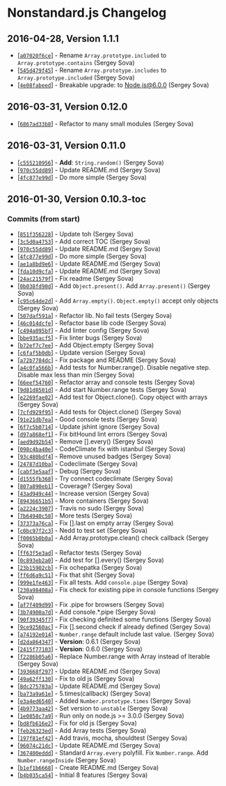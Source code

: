 # Nonstandard.js Changelog

## 2016-04-28, Version 1.1.1

* [[`a07020f6ce`](https://github.com/LestaD/nonstandard/commit/a07020f6ce)] - Rename `Array.prototype.included` to `Array.prototype.contains` (Sergey Sova)
* [[`545d479f45`](https://github.com/LestaD/nonstandard/commit/545d479f45)] - Rename `Array.prototype.includes` to `Array.prototype.included` (Sergey Sova)
* [[`4e08fabeed`](https://github.com/LestaD/nonstandard/commit/4e08fabeed)] - Breakable upgrade: to Node.js@6.0.0 (Sergey Sova)


## 2016-03-31, Version 0.12.0

* [[`6867ad33b8`](https://github.com/LestaD/nonstandard/commit/6867ad33b8)] - Refactor to many small modules (Sergey Sova)


## 2016-03-31, Version 0.11.0

* [[`c555210956`](https://github.com/LestaD/nonstandard/commit/c555210956)] - **Add**: `String.random()` (Sergey Sova)
* [[`970c55dd89`](https://github.com/LestaD/nonstandard/commit/970c55dd89)] - Update README.md (Sergey Sova)
* [[`4fc877e99d`](https://github.com/LestaD/nonstandard/commit/4fc877e99d)] - Do more simple (Sergey Sova)


## 2016-01-30, Version 0.10.3-toc

### Commits (from start)
* [[`851f356228`](https://github.com/lestad/nonstandard.js/commit/851f356228)] - Update toh (Sergey Sova)
* [[`3c5d0a4753`](https://github.com/lestad/nonstandard.js/commit/3c5d0a4753)] - Add correct TOC (Sergey Sova)
* [[`970c55dd89`](https://github.com/lestad/nonstandard.js/commit/970c55dd89)] - Update README.md (Sergey Sova)
* [[`4fc877e99d`](https://github.com/lestad/nonstandard.js/commit/4fc877e99d)] - Do more simple (Sergey Sova)
* [[`ae1a8bd9e6`](https://github.com/lestad/nonstandard.js/commit/ae1a8bd9e6)] - Update README.md (Sergey Sova)
* [[`fda10d9cfa`](https://github.com/lestad/nonstandard.js/commit/fda10d9cfa)] - Update README.md (Sergey Sova)
* [[`24ac21579f`](https://github.com/lestad/nonstandard.js/commit/24ac21579f)] - Fix readme (Sergey Sova)
* [[`0b038fd90d`](https://github.com/lestad/nonstandard.js/commit/0b038fd90d)] - Add `Object.present()`. Add `Array.present()` (Sergey Sova)
* [[`c95c64de2d`](https://github.com/lestad/nonstandard.js/commit/c95c64de2d)] - Add `Array.empty()`. `Object.empty()` accept only objects (Sergey Sova)
* [[`507daf591a`](https://github.com/lestad/nonstandard.js/commit/507daf591a)] - Refactor lib. No fail tests (Sergey Sova)
* [[`46c014dcfe`](https://github.com/lestad/nonstandard.js/commit/46c014dcfe)] - Refactor base lib code (Sergey Sova)
* [[`c494a095bf`](https://github.com/lestad/nonstandard.js/commit/c494a095bf)] - Add linter config (Sergey Sova)
* [[`bbe935acf5`](https://github.com/lestad/nonstandard.js/commit/bbe935acf5)] - Fix linter bugs (Sergey Sova)
* [[`b72ef7c7ee`](https://github.com/lestad/nonstandard.js/commit/b72ef7c7ee)] - Add Object.empty (Sergey Sova)
* [[`c6faf5b0db`](https://github.com/lestad/nonstandard.js/commit/c6faf5b0db)] - Update version (Sergey Sova)
* [[`a72b7784dc`](https://github.com/lestad/nonstandard.js/commit/a72b7784dc)] - Fix package and README (Sergey Sova)
* [[`a4c0fa566b`](https://github.com/lestad/nonstandard.js/commit/a4c0fa566b)] - Add tests for Number.range(). Disable negative step. Disable max less than min (Sergey Sova)
* [[`66eef54760`](https://github.com/lestad/nonstandard.js/commit/66eef54760)] - Refactor array and console tests (Sergey Sova)
* [[`9d81d8501d`](https://github.com/lestad/nonstandard.js/commit/9d81d8501d)] - Add start Number.range tests (Sergey Sova)
* [[`e2269fae02`](https://github.com/lestad/nonstandard.js/commit/e2269fae02)] - Add test for Object.clone(). Copy object with arrays (Sergey Sova)
* [[`7cfd929f95`](https://github.com/lestad/nonstandard.js/commit/7cfd929f95)] - Add tests for Object.clone() (Sergey Sova)
* [[`91e21db7ea`](https://github.com/lestad/nonstandard.js/commit/91e21db7ea)] - Good console tests (Sergey Sova)
* [[`6f7c5b0714`](https://github.com/lestad/nonstandard.js/commit/6f7c5b0714)] - Update jshint ignore (Sergey Sova)
* [[`d97a868ef1`](https://github.com/lestad/nonstandard.js/commit/d97a868ef1)] - Fix bitHound lint errors (Sergey Sova)
* [[`aed9d92b54`](https://github.com/lestad/nonstandard.js/commit/aed9d92b54)] - Remove \[\].every() (Sergey Sova)
* [[`098c4ba40e`](https://github.com/lestad/nonstandard.js/commit/098c4ba40e)] - CodeClimate fix with istanbul (Sergey Sova)
* [[`93c480bdf4`](https://github.com/lestad/nonstandard.js/commit/93c480bdf4)] - Remove unused badges (Sergey Sova)
* [[`24787d10ba`](https://github.com/lestad/nonstandard.js/commit/24787d10ba)] - Codeclimate (Sergey Sova)
* [[`cabf3e5aaf`](https://github.com/lestad/nonstandard.js/commit/cabf3e5aaf)] - Debug (Sergey Sova)
* [[`d1555fb368`](https://github.com/lestad/nonstandard.js/commit/d1555fb368)] - Try connect codeclimate (Sergey Sova)
* [[`807a890eb1`](https://github.com/lestad/nonstandard.js/commit/807a890eb1)] - Coverage? (Sergey Sova)
* [[`43ad949c44`](https://github.com/lestad/nonstandard.js/commit/43ad949c44)] - Increase version (Sergey Sova)
* [[`89436651b5`](https://github.com/lestad/nonstandard.js/commit/89436651b5)] - More containers (Sergey Sova)
* [[`a2224c3907`](https://github.com/lestad/nonstandard.js/commit/a2224c3907)] - Travis no sudo (Sergey Sova)
* [[`7b64940c58`](https://github.com/lestad/nonstandard.js/commit/7b64940c58)] - More tests (Sergey Sova)
* [[`37373a76ca`](https://github.com/lestad/nonstandard.js/commit/37373a76ca)] - Fix \[\].last on empty array (Sergey Sova)
* [[`c0bc97f2c3`](https://github.com/lestad/nonstandard.js/commit/c0bc97f2c3)] - Nedd to test set (Sergey Sova)
* [[`f0065b0b0a`](https://github.com/lestad/nonstandard.js/commit/f0065b0b0a)] - Add Array.prototype.clean() check callback (Sergey Sova)
* [[`ff63f5e3ad`](https://github.com/lestad/nonstandard.js/commit/ff63f5e3ad)] - Refactor tests (Sergey Sova)
* [[`0c893eb2a0`](https://github.com/lestad/nonstandard.js/commit/0c893eb2a0)] - Add test for \[\].every() (Sergey Sova)
* [[`23b15902cb`](https://github.com/lestad/nonstandard.js/commit/23b15902cb)] - Fix ochepatka (Sergey Sova)
* [[`ff6d6a9c51`](https://github.com/lestad/nonstandard.js/commit/ff6d6a9c51)] - Fix that shit (Sergey Sova)
* [[`999e1fe463`](https://github.com/lestad/nonstandard.js/commit/999e1fe463)] - Fix all tests. Add `console.pipe` (Sergey Sova)
* [[`230a98408a`](https://github.com/lestad/nonstandard.js/commit/230a98408a)] - Fix check for existing pipe in console functions (Sergey Sova)
* [[`af7f409d99`](https://github.com/lestad/nonstandard.js/commit/af7f409d99)] - Fix .pipe for browsers (Sergey Sova)
* [[`3b74900a7d`](https://github.com/lestad/nonstandard.js/commit/3b74900a7d)] - Add console.*.pipe (Sergey Sova)
* [[`90f39345f7`](https://github.com/lestad/nonstandard.js/commit/90f39345f7)] - Fix checking definited some functions (Sergey Sova)
* [[`9ce92560ac`](https://github.com/lestad/nonstandard.js/commit/9ce92560ac)] - Fix \[\].second check if already defined (Sergey Sova)
* [[`a74192e014`](https://github.com/lestad/nonstandard.js/commit/a74192e014)] - `Number.range` default include last value. (Sergey Sova)
* [[`d2da864347`](https://github.com/lestad/nonstandard.js/commit/d2da864347)] - **Version**: 0.6.1 (Sergey Sova)
* [[`2415f77103`](https://github.com/lestad/nonstandard.js/commit/2415f77103)] - **Version**: 0.6.0 (Sergey Sova)
* [[`f2286b05a6`](https://github.com/lestad/nonstandard.js/commit/f2286b05a6)] - Replace Number.range with Array instead of Iterable (Sergey Sova)
* [[`393668f297`](https://github.com/lestad/nonstandard.js/commit/393668f297)] - Update README.md (Sergey Sova)
* [[`49a62ff130`](https://github.com/lestad/nonstandard.js/commit/49a62ff130)] - Fix to old js (Sergey Sova)
* [[`8dc275783a`](https://github.com/lestad/nonstandard.js/commit/8dc275783a)] - Update README.md (Sergey Sova)
* [[`ba73a9a61e`](https://github.com/lestad/nonstandard.js/commit/ba73a9a61e)] - 5.times(callback) (Sergey Sova)
* [[`e3a4ed6540`](https://github.com/lestad/nonstandard.js/commit/e3a4ed6540)] - Added `Number.prototype.times` (Sergey Sova)
* [[`4b9773aa42`](https://github.com/lestad/nonstandard.js/commit/4b9773aa42)] - Set version to `unstable` (Sergey Sova)
* [[`1e0858c7a9`](https://github.com/lestad/nonstandard.js/commit/1e0858c7a9)] - Run only on node.js >= 3.0.0 (Sergey Sova)
* [[`bd8fb616e2`](https://github.com/lestad/nonstandard.js/commit/bd8fb616e2)] - Fix for old js (Sergey Sova)
* [[`feb26323ed`](https://github.com/lestad/nonstandard.js/commit/feb26323ed)] - Add Array tests (Sergey Sova)
* [[`197f81ef42`](https://github.com/lestad/nonstandard.js/commit/197f81ef42)] - Add travis, mocha, shouldtest (Sergey Sova)
* [[`96074c21dc`](https://github.com/lestad/nonstandard.js/commit/96074c21dc)] - Update README.md (Sergey Sova)
* [[`367400eddd`](https://github.com/lestad/nonstandard.js/commit/367400eddd)] - Standard `Array.every` polyfill. Fix `Number.range`. Add `Number.rangeInside` (Sergey Sova)
* [[`b1ef1b6668`](https://github.com/lestad/nonstandard.js/commit/b1ef1b6668)] - Create README.md (Sergey Sova)
* [[`b4b035ca54`](https://github.com/lestad/nonstandard.js/commit/b4b035ca54)] - Initial 8 features (Sergey Sova)
